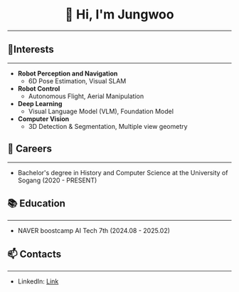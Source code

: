 # <center> 👋 Hi, I'm Jungwoo </center>
- - -
<!--
**airacle100/airacle100** is a ✨ _special_ ✨ repository because its `README.md` (this file) appears on your GitHub profile.

Here are some ideas to get you started:

- 🔭 I’m currently working on ...
- 🌱 I’m currently learning ...
- 👯 I’m looking to collaborate on ...
- 🤔 I’m looking for help with ...
- 💬 Ask me about ...
- 📫 How to reach me: ...
- 😄 Pronouns: ...
- ⚡ Fun fact: ...
-->

## 🌱Interests
- - -
- **Robot Perception and Navigation**
  - 6D Pose Estimation, Visual SLAM
- **Robot Control**
  - Autonomous Flight, Aerial Manipulation
- **Deep Learning**
  - Visual Language Model (VLM), Foundation Model
- **Computer Vision**
  - 3D Detection & Segmentation, Multiple view geometry


## 🔭 Careers
- - -
- Bachelor's degree in History and Computer Science at the University of Sogang (2020 - PRESENT)


## 📚 Education
- - -
- NAVER boostcamp AI Tech 7th (2024.08 - 2025.02)


## 📫 Contacts
- - -
- LinkedIn: <a href="https://www.linkedin.com/in/jungwoo-yoon-airacle/">Link</a>
